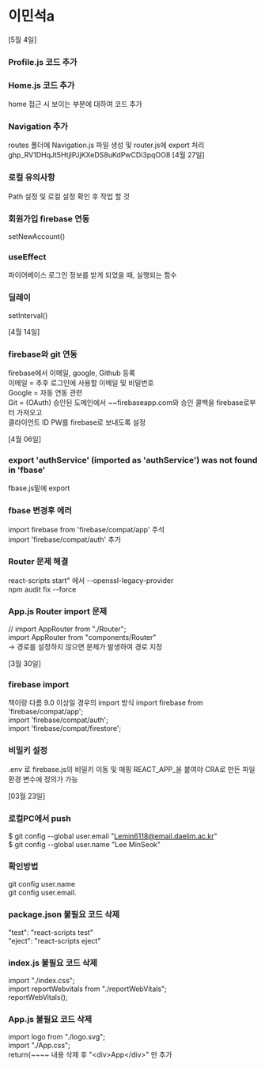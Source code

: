 # 이민석a
[5월 4일]   
### Profile.js 코드 추가

### Home.js 코드 추가
home 접근 시 보이는 부분에 대하여 코드 추가
### Navigation 추가
routes 폴더에 Navigation.js 파일 생성 및 router.js에 export 처리
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
[4월 27일]   

### 로컬 유의사항
Path 설정 및 로컬 설정 확인 후 작업 할 것   

### 회원가입 firebase 연동
setNewAccount()   

### useEffect
파이어베이스 로그인 정보를 받게 되었을 때, 실행되는 함수   

### 딜레이 
setInterval()   

[4월 14일]
### firebase와 git 연동 
firebase에서 이메일, google, Github 등록   
이메일 = 추후 로그인에 사용할 이메일 및 비밀번호   
Google = 자동 연동 관련   
Git    = (OAuth) 승인된 도메인에서 ~~firebaseapp.com와 승인 콜백을 firebase로부터 가져오고   
         클라이언트 ID PW를 firebase로 보내도록 설정    

[4월 06일]

### export 'authService' (imported as 'authService') was not found in 'fbase' 
fbase.js밑에 export   

### fbase 변경후 에러
import firebase from 'firebase/compat/app' 주석   
import 'firebase/compat/auth' 추가   

### Router 문제 해결
react-scripts start" 에서 --openssl-legacy-provider   
npm audit fix --force

### App.js Router import 문제

// import AppRouter from "./Router";  
import AppRouter from "components/Router"   
-> 경로를 설정하지 않으면 문제가 발생하여 경로 지정   

[3월 30일]

### firebase import 
책이랑 다름 9.0 이상일 경우의 import 방식
import firebase from 'firebase/compat/app';   
import 'firebase/compat/auth';    
import 'firebase/compat/firestore';   

### 비밀키 설정
.env 로 firebase.js의 비밀키 이동 및 매핑
REACT_APP_을 붙여야 CRA로 만든 파일 환경 변수에 정의가 가능 

[03월 23일]

### 로컬PC에서 push
$ git config --global user.email "Lemin6118@email.daelim.ac.kr"   
$ git config --global user.name "Lee MinSeok"   

### 확인방법
git config user.name   
git config user.email.   

### package.json 불필요 코드 삭제
"test": "react-scripts test"   
"eject": "react-scripts eject"   

### index.js 불필요 코드 삭제
import "./index.css";   
import reportWebvitals from "./reportWebVitals";   
reportWebVitals();      

### App.js 불필요 코드 삭제
import logo from "./logo.svg";   
import "./App.css";   
return{~~~~ 내용 삭제 후 "\<div\>App\</div\>" 만 추가